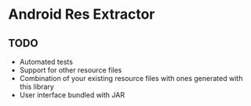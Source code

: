 # Android Res Extractor



## TODO
- Automated tests
- Support for other resource files
- Combination of your existing resource files with ones generated with this library
- User interface bundled with JAR
